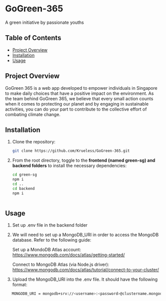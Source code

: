 # GoGreen-365

A green initiative by passionate youths

## Table of Contents

- [Project Overview](#project-overview)
- [Installation](#installation)
- [Usage](#usage)


## Project Overview

GoGreen 365 is a web app developed to empower individuals in Singapore to make daily choices that have a positive impact on the environment. As the team behind GoGreen 365, we believe that every small action counts when it comes to protecting our planet and by engaging in sustainable activities, you can do your part to contribute to the collective effort of combating climate change.

## Installation

1. Clone the repository:

   ```bash
   git clone https://github.com/Krueless/GoGreen-365.git
   
2. From the root directory, toggle to the **frontend (named green-sg)  and backend folders** to install the necessary dependencies:
  
   ```bash
   cd green-sg
   npm i
   cd ..
   cd backend
   npm i
  
## Usage
1. Set up .env file in the backend folder

2. We will need to set up a MongoDB_URI in order to access the MongoDB database. Refer to the following guide:

   Set up a MondoDB Atlas account: https://www.mongodb.com/docs/atlas/getting-started/
   
   Connect to MongoDB Atlas (via Node.js driver): https://www.mongodb.com/docs/atlas/tutorial/connect-to-your-cluster/
   
   
3. Upload the MongoDB_URI into the .env file. It should have the following format:
```bash
   MONGODB_URI = mongodb+srv://<username>:<password>@clustername.mongodb.net/test?retryWrites=true&w=majority&useNewUrlParser=true&useUnifiedTopology=true
```


